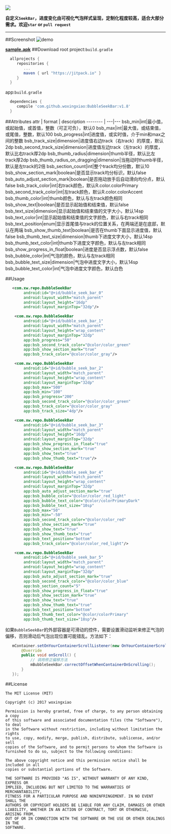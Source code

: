 [![](https://jitpack.io/v/woxingxiao/BubbleSeekBar.svg)](https://jitpack.io/#woxingxiao/BubbleSeekBar)  
  
**自定义`SeekBar`，进度变化由可视化气泡样式呈现，定制化程度较高，适合大部分需求。欢迎`star` or `pull request`**  
****
##Screenshot
![demo](https://github.com/woxingxiao/BubbleSeekBar/blob/master/demo.gif)  

[**sample.apk**](https://github.com/woxingxiao/BubbleSeekBar/raw/master/apk/sample.apk)
##Download
root project:`build.gradle`
```groovy
  allprojects {
	 repositories {
		...
		maven { url "https://jitpack.io" }
	 }
  }
```
app:`build.gradle`
```groovy
  dependencies {
     compile 'com.github.woxingxiao:BubbleSeekBar:v1.8'
  }
```  
##Attributes
attr | format | description
-------- | ---|---
bsb_min|int|最小值，或起始值，或首值，整数（可正可负），默认0
bsb_max|int|最大值，或结束值，或尾值，整数，默认100
bsb_progress|int|进度值，或实时值，介于min和max之间的整数
bsb_track_size|dimension|进度值右边track（右track）的厚度，默认2dp
bsb_second_track_size|dimension|进度值左边track（左track）的厚度，默认比右track厚2dp
bsb_thumb_radius|dimension|thumb半径，默认比左track厚2dp
bsb_thumb_radius_on_dragging|dimension|当拖动时thumb半径，默认是左track的2倍
bsb_section_count|int|整个track均分份数，默认10
bsb_show_section_mark|boolean|是否显示track均分标识，默认false
bsb_auto_adjust_section_mark|boolean|是否拖动放手后自动滑向均分点，默认false
bsb_track_color|int|右track颜色，默认R.color.colorPrimary
bsb_second_track_color|int|左track颜色，默认R.color.colorAccent
bsb_thumb_color|int|thumb颜色，默认与左track颜色相同
bsb_show_text|boolean|是否显示起始值和结束值，默认false
bsb_text_size|dimension|显示起始值和结束值的文字大小，默认14sp
bsb_text_color|int|显示起始值和结束值的文字颜色，默认与右track相同
bsb_text_position|enum|显示首尾值与track的位置关系，在两端还是在底部，默认在两端
bsb_show_thumb_text|boolean|是否在thumb下面显示进度值，默认false
bsb_thumb_text_size|dimension|thumb下进度文字大小，默认14sp
bsb_thumb_text_color|int|thumb下进度文字颜色，默认与左track相同
bsb_show_progress_in_float|boolean|进度是否显示浮点数，默认false
bsb_bubble_color|int|气泡的颜色，默认与左track相同
bsb_bubble_text_size|dimension|气泡中进度文字大小，默认14sp
bsb_bubble_text_color|int|气泡中进度文字颜色，默认白色  

##Usage
```xml
   <com.xw.repo.BubbleSeekBar
        android:id="@+id/bubble_seek_bar_0"
        android:layout_width="match_parent"
        android:layout_height="16dp"
        android:layout_marginTop="32dp"/>

    <com.xw.repo.BubbleSeekBar
        android:id="@+id/bubble_seek_bar_1"
        android:layout_width="match_parent"
        android:layout_height="wrap_content"
        android:layout_marginTop="32dp"
        app:bsb_progress="50"
        app:bsb_second_track_color="@color/color_green"
        app:bsb_show_section_mark="true"
        app:bsb_track_color="@color/color_gray"/>

    <com.xw.repo.BubbleSeekBar
        android:id="@+id/bubble_seek_bar_2"
        android:layout_width="match_parent"
        android:layout_height="wrap_content"
        android:layout_marginTop="32dp"
        app:bsb_max="500"
        app:bsb_min="100"
        app:bsb_progress="200"
        app:bsb_second_track_color="@color/color_green"
        app:bsb_track_color="@color/color_gray"
        app:bsb_track_size="4dp"/>

    <com.xw.repo.BubbleSeekBar
        android:id="@+id/bubble_seek_bar_3"
        android:layout_width="match_parent"
        android:layout_height="16dp"
        android:layout_marginTop="32dp"
        app:bsb_show_progress_in_float="true"
        app:bsb_show_section_mark="true"
        app:bsb_show_text="true"
        app:bsb_show_thumb_text="true"/>

    <com.xw.repo.BubbleSeekBar
        android:id="@+id/bubble_seek_bar_4"
        android:layout_width="match_parent"
        android:layout_height="wrap_content"
        android:layout_marginTop="32dp"
        app:bsb_auto_adjust_section_mark="true"
        app:bsb_bubble_color="@color/color_red_light"
        app:bsb_bubble_text_color="@color/colorPrimaryDark"
        app:bsb_bubble_text_size="10sp"
        app:bsb_max="50"
        app:bsb_min="-50"
        app:bsb_second_track_color="@color/color_red"
        app:bsb_show_section_mark="true"
        app:bsb_show_text="true"
        app:bsb_show_thumb_text="true"
        app:bsb_text_position="bottom"
        app:bsb_track_color="@color/color_red_light"/>

    <com.xw.repo.BubbleSeekBar
        android:id="@+id/bubble_seek_bar_5"
        android:layout_width="match_parent"
        android:layout_height="wrap_content"
        android:layout_marginTop="32dp"
        app:bsb_auto_adjust_section_mark="true"
        app:bsb_second_track_color="@color/color_blue"
        app:bsb_section_count="5"
        app:bsb_show_progress_in_float="true"
        app:bsb_show_section_mark="true"
        app:bsb_show_text="true"
        app:bsb_show_thumb_text="true"
        app:bsb_text_position="bottom"
        app:bsb_thumb_text_color="@color/colorPrimary"
        app:bsb_thumb_text_size="18sp"/>
```
如果`BubbleSeekBar`的外部容器是可滑动的控件，需要设置滑动监听来修正气泡的偏移，否则滑动后气泡出现位置可能错乱。方法如下：
```java
   mContainer.setOnYourContainerScrollListener(new OnYourContainerScrollListener() {
       @Override
       public void onScroll() {
           // 调用修正偏移方法
           mBubbleSeekBar.correctOffsetWhenContainerOnScrolling();
       }
   });
```

##License
```
The MIT License (MIT)

Copyright (c) 2017 woxingxiao

Permission is hereby granted, free of charge, to any person obtaining a copy
of this software and associated documentation files (the "Software"), to deal
in the Software without restriction, including without limitation the rights
to use, copy, modify, merge, publish, distribute, sublicense, and/or sell
copies of the Software, and to permit persons to whom the Software is
furnished to do so, subject to the following conditions:

The above copyright notice and this permission notice shall be included in all
copies or substantial portions of the Software.

THE SOFTWARE IS PROVIDED "AS IS", WITHOUT WARRANTY OF ANY KIND, EXPRESS OR
IMPLIED, INCLUDING BUT NOT LIMITED TO THE WARRANTIES OF MERCHANTABILITY,
FITNESS FOR A PARTICULAR PURPOSE AND NONINFRINGEMENT. IN NO EVENT SHALL THE
AUTHORS OR COPYRIGHT HOLDERS BE LIABLE FOR ANY CLAIM, DAMAGES OR OTHER
LIABILITY, WHETHER IN AN ACTION OF CONTRACT, TORT OR OTHERWISE, ARISING FROM,
OUT OF OR IN CONNECTION WITH THE SOFTWARE OR THE USE OR OTHER DEALINGS IN THE
SOFTWARE.
```
